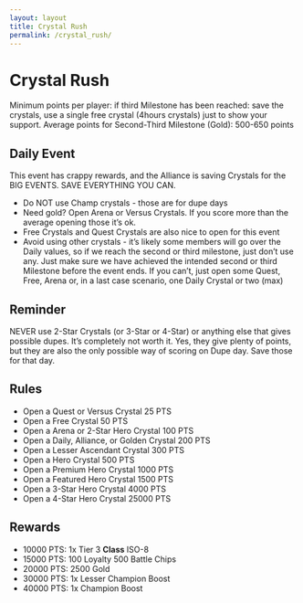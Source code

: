 ```yaml
---
layout: layout
title: Crystal Rush
permalink: /crystal_rush/
---
```


# Crystal Rush
Minimum points per player: if third Milestone has been reached: save the crystals, use a single free crystal (4hours crystals) just to show your support.
Average points for Second-Third Milestone (Gold): 500-650 points 

## Daily Event
This event has crappy rewards, and the Alliance is saving Crystals for the BIG EVENTS. SAVE EVERYTHING YOU CAN.

- Do NOT use Champ crystals - those are for dupe days
- Need gold? Open Arena or Versus Crystals. If you score more than the average opening those it’s ok.
- Free Crystals and Quest Crystals are also nice to open for this event
- Avoid using other crystals - it’s likely some members will go over the Daily values, so if we reach the second or third milestone, just don’t use any. Just make sure we have achieved the intended second or third Milestone before the event ends. If you can’t, just open some Quest, Free, Arena or, in a last case scenario, one Daily Crystal or two (max)

## Reminder
NEVER use 2-Star Crystals (or 3-Star or 4-Star) or anything else that gives possible dupes. 
It’s completely not worth it. Yes, they give plenty of points, but they are also the only possible way of scoring on Dupe day. Save those for that day.

## Rules
- Open a Quest or Versus Crystal 25 PTS
- Open a Free Crystal 50 PTS
- Open a Arena or 2-Star Hero Crystal 100 PTS
- Open a Daily, Alliance, or Golden Crystal 200 PTS
- Open a Lesser Ascendant Crystal 300 PTS
- Open a Hero Crystal 500 PTS
- Open a Premium Hero Crystal 1000 PTS
- Open a Featured Hero Crystal 1500 PTS
- Open a 3-Star Hero Crystal 4000 PTS
- Open a 4-Star Hero Crystal 25000 PTS

## Rewards
- 10000 PTS: 1x Tier 3 **Class** ISO-8
- 15000 PTS: 100 Loyalty 500 Battle Chips
- 20000 PTS: 2500 Gold 
- 30000 PTS: 1x Lesser Champion Boost
- 40000 PTS: 1x Champion Boost